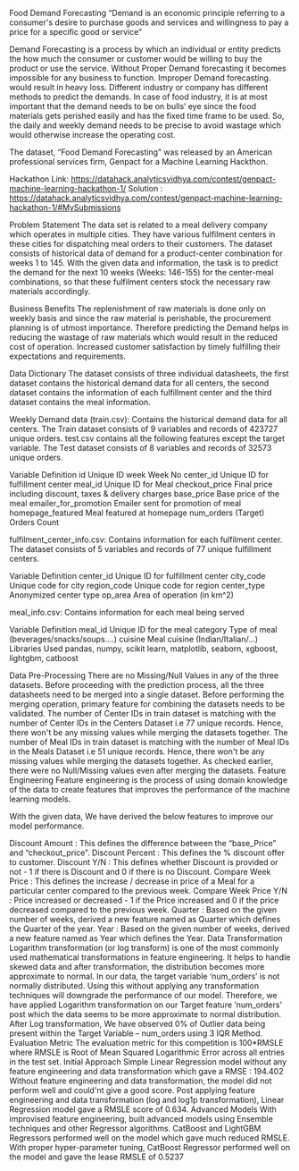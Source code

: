 

Food Demand Forecasting
“Demand is an economic principle referring to a consumer's desire to purchase goods and services and willingness to pay a price for a specific good or service”

Demand Forecasting is a process by which an individual or entity predicts the how much the consumer or customer would be willing to buy the product or use the service. Without Proper Demand forecasting it becomes impossible for any business to function. Improper Demand forecasting. would result in heavy loss. Different industry or company has different methods to predict the demands. In case of food industry, it is at most important that the demand needs to be on bulls’ eye since the food materials gets perished easily and has the fixed time frame to be used. So, the daily and weekly demand needs to be precise to avoid wastage which would otherwise increase the operating cost.

The dataset, “Food Demand Forecasting” was released by an American professional services firm, Genpact for a Machine Learning Hackthon.

Hackathon Link: https://datahack.analyticsvidhya.com/contest/genpact-machine-learning-hackathon-1/
Solution : https://datahack.analyticsvidhya.com/contest/genpact-machine-learning-hackathon-1/#MySubmissions

Problem Statement
The data set is related to a meal delivery company which operates in multiple cities. They have various fulfilment centers in these cities for dispatching meal orders to their customers.
The dataset consists of historical data of demand for a product-center combination for weeks 1 to 145.
With the given data and information, the task is to predict the demand for the next 10 weeks (Weeks: 146-155) for the center-meal combinations, so that these fulfilment centers stock the necessary raw materials accordingly.

Business Benefits
The replenishment of raw materials is done only on weekly basis and since the raw material is perishable, the procurement planning is of utmost importance.
Therefore predicting the Demand helps in reducing the wastage of raw materials which would result in the reduced cost of operation. Increased customer satisfaction by timely fulfilling their expectations and requirements.

Data Dictionary
The dataset consists of three individual datasheets, the first dataset contains the historical demand data for all centers, the second dataset contains the information of each fulfillment center and the third dataset contains the meal information.

Weekly Demand data (train.csv):
Contains the historical demand data for all centers. The Train dataset consists of 9 variables and records of 423727 unique orders. test.csv contains all the following features except the target variable. The Test dataset consists of 8 variables and records of 32573 unique orders.

Variable	Definition
id	Unique ID
week	Week No
center_id	Unique ID for fulfillment center
meal_id	Unique ID for Meal
checkout_price	Final price including discount, taxes & delivery charges
base_price	Base price of the meal
emailer_for_promotion	Emailer sent for promotion of meal
homepage_featured	Meal featured at homepage
num_orders	(Target) Orders Count

fulfilment_center_info.csv:
Contains information for each fulfilment center. The dataset consists of 5 variables and records of 77 unique fulfillment centers.

Variable	Definition
center_id	Unique ID for fulfillment center
city_code	Unique code for city
region_code	Unique code for region
center_type	Anonymized center type
op_area	Area of operation (in km^2)

meal_info.csv:
Contains information for each meal being served

Variable	Definition
meal_id	Unique ID for the meal
category	Type of meal (beverages/snacks/soups….)
cuisine	Meal cuisine (Indian/Italian/…)
Libraries Used
pandas, numpy, scikit learn, matplotlib, seaborn, xgboost, lightgbm, catboost

Data Pre-Processing
There are no Missing/Null Values in any of the three datasets.
Before proceeding with the prediction process, all the three datasheets need to be merged into a single dataset. Before performing the merging operation, primary feature for combining the datasets needs to be validated.
The number of Center IDs in train dataset is matching with the number of Center IDs in the Centers Dataset i.e 77 unique records. Hence, there won't be any missing values while merging the datasets together.
The number of Meal IDs in train dataset is matching with the number of Meal IDs in the Meals Dataset i.e 51 unique records. Hence, there won't be any missing values while merging the datasets together.
As checked earlier, there were no Null/Missing values even after merging the datasets.
Feature Engineering
Feature engineering is the process of using domain knowledge of the data to create features that improves the performance of the machine learning models.

With the given data, We have derived the below features to improve our model performance.

Discount Amount : This defines the difference between the “base_Price” and “checkout_price”.
Discount Percent : This defines the % discount offer to customer.
Discount Y/N : This defines whether Discount is provided or not - 1 if there is Discount and 0 if there is no Discount.
Compare Week Price : This defines the increase / decrease in price of a Meal for a particular center compared to the previous week.
Compare Week Price Y/N : Price increased or decreased - 1 if the Price increased and 0 if the price decreased compared to the previous week.
Quarter : Based on the given number of weeks, derived a new feature named as Quarter which defines the Quarter of the year.
Year : Based on the given number of weeks, derived a new feature named as Year which defines the Year.
Data Transformation
Logarithm transformation (or log transform) is one of the most commonly used mathematical transformations in feature engineering. It helps to handle skewed data and after transformation, the distribution becomes more approximate to normal.
In our data, the target variable ‘num_orders’ is not normally distributed. Using this without applying any transformation techniques will downgrade the performance of our model.
Therefore, we have applied Logarithm transformation on our Target feature ‘num_orders’ post which the data seems to be more approximate to normal distribution.
After Log transformation, We have observed 0% of Outlier data being present within the Target Variable – num_orders using 3 IQR Method.
Evaluation Metric
The evaluation metric for this competition is 100*RMSLE where RMSLE is Root of Mean Squared Logarithmic Error across all entries in the test set.
Initial Approach
Simple Linear Regression model without any feature engineering and data transformation which gave a RMSE : 194.402
Without feature engineering and data transformation, the model did not perform well and could'nt give a good score.
Post applying feature engineering and data transformation (log and log1p transformation), Linear Regression model gave a RMSLE score of 0.634.
Advanced Models
With improvised feature engineering, built advanced models using Ensemble techniques and other Regressor algorithms.
CatBoost and LightGBM Regressors performed well on the model which gave much reduced RMSLE.
With proper hyper-parameter tuning, CatBoost Regressor performed well on the model and gave the lease RMSLE of 0.5237
